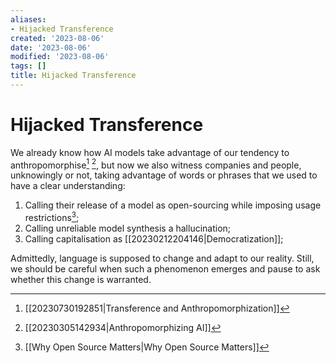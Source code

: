 ```yaml
---
aliases:
- Hijacked Transference
created: '2023-08-06'
date: '2023-08-06'
modified: '2023-08-06'
tags: []
title: Hijacked Transference
---
```


# Hijacked Transference

We already know how AI models take advantage of our tendency to anthropomorphise[^1] [^2], but now we also witness companies and people, unknowingly or not, taking advantage of words or phrases that we used to have a clear understanding:
1. Calling their release of a model as open-sourcing while imposing usage restrictions[^3];
2. Calling unreliable model synthesis a hallucination;
3. Calling capitalisation as [[20230212204146|Democratization]];

Admittedly, language is supposed to change and adapt to our reality. Still, we should be careful when such a phenomenon emerges and pause to ask whether this change is warranted.

[^1]: [[20230730192851|Transference and Anthropomorphization]]
[^2]: [[20230305142934|Anthropomorphizing AI]]
[^3]: [[Why Open Source Matters|Why Open Source Matters]]